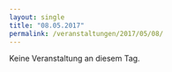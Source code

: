 ```yaml
---
layout: single
title: "08.05.2017"
permalink: /veranstaltungen/2017/05/08/
---
```


Keine Veranstaltung an diesem Tag.
